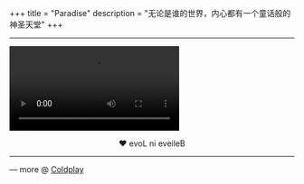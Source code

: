 +++
title = "Paradise"
description = "无论是谁的世界，内心都有一个童话般的神圣天堂"
+++

<hr class="coldplay" />

<video src="QmSxf7GzGPK6RJjVXJEcPjqk47sqqt6WF25GLD7zdUowZ5" controls></video>

<div style="text-align: center">❤ evoL ni eveileB</div>

<hr class="coldplay" />

<div class="coldplay-footer">— more @ <a href="/coldplay/">Coldplay</a></div>
